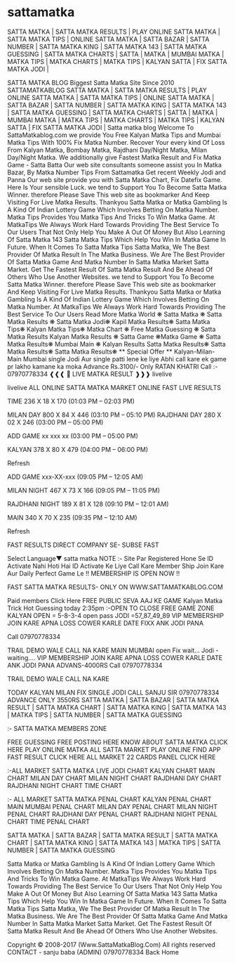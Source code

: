 # sattamatka
SATTA MATKA | SATTA MATKA RESULTS | PLAY ONLINE SATTA MATKA | SATTA MATKA TIPS | ONLINE SATTA MATKA | SATTA BAZAR | SATTA NUMBER | SATTA MATKA KING | SATTA MATKA 143 | SATTA MATKA GUESSING | SATTA MATKA CHARTS | SATTA | MATKA | MUMBAI MATKA | MATKA TIPS | MATKA CHARTS | MATKA TIPS | KALYAN SATTA | FIX SATTA MATKA JODI |

SATTA MATKA BLOG
Biggest Satta Matka Site Since 2010
SATTAMATKABLOG
SATTA MATKA | SATTA MATKA RESULTS | PLAY ONLINE SATTA MATKA | SATTA MATKA TIPS | ONLINE SATTA MATKA | SATTA BAZAR | SATTA NUMBER | SATTA MATKA KING | SATTA MATKA 143 | SATTA MATKA GUESSING | SATTA MATKA CHARTS | SATTA | MATKA | MUMBAI MATKA | MATKA TIPS | MATKA CHARTS | MATKA TIPS | KALYAN SATTA | FIX SATTA MATKA JODI |
Satta matka blog
Welcome To SattaMatkablog.com we provide You Free Kalyan Matka Tips and Mumbai Matka Tips With 100% Fix Matka Number. Recover Your every kind Of Loss From Kalyan Matka, Bombay Matka, Rajdhani Day/Night Matka, Milan Day/Night Matka. We additionally give Fastest Matka Result and Fix Matka Game - Satta Batta Our web site consultants someone assist you In Matka Bazar, By Matka Number Tips From Sattamatka Get recent Weekly Jodi and Panna Our web site provide you with Satta Matka Chart, Fix Datefix Game. Here Is Your sensible Luck. we tend to Support You To Become Satta Matka Winner. therefore Please Save This web site as bookmarker And Keep Visiting For Live Matka Results. Thankyou Satta Matka or Matka Gambling Is A Kind Of Indian Lottery Game Which Involves Betting On Matka Number. Matka Tips Provides You Matka Tips And Tricks To Win Matka Game. At MatkaTips We Always Work Hard Towards Providing The Best Service To Our Users That Not Only Help You Make A Out Of Money But Also Learning Of Satta Matka 143 Satta Matka Tips Which Help You Win In Matka Game In Future. When It Comes To Satta Matka Tips Satta Matka, We The Best Provider Of Matka Result In The Matka Business. We Are The Best Provider Of Satta Matka Game And Matka Number In Satta Matka Market Satta Market. Get The Fastest Result Of Satta Matka Result And Be Ahead Of Others Who Use Another Websites. we tend to Support You To Become Satta Matka Winner. therefore Please Save This web site as bookmarker And Keep Visiting For Live Matka Results. Thankyou Satta Matka or Matka Gambling Is A Kind Of Indian Lottery Game Which Involves Betting On Matka Number. At MatkaTips We Always Work Hard Towards Providing The Best Service To Our Users 
Read More
Matka World ❋ Satta Matka ❋ Satta Matka Results ❋ Satta Matka Jodi❋ Kapil Matka Results❋ Satta Matka Tips❋ Kalyan Matka Tips❋ Matka Chart ❋ Free Matka Guessing ❋ Satta Matka Results Kalyan Matka Results ❋ Satta Game ❋Matka Game ❋ Satta Matka Results❋ Mumbai Main ❋ Kalyan Results Satta Matka Results❋ Satta Matka Results❋ Satta Matka Results❋
** Special Offer **
Kalyan-Milan-Main Mumbai single Jodi Aur single patti lene ke liye Abhi call kare ek game pr lakho kamane ka moka 
Advance Rs.3100/- Only
RATAN KHATRI 
Call :- 07970778334
❰❰❰ 📶
LIVE MATKA RESULT
❱❱❱
livelive

livelive 
ALL ONLINE SATTA MATKA MARKET ONLINE FAST LIVE RESULTS

TIME
236 X 18 X 170
(01:03 PM – 02:03 PM)

MILAN DAY
800 X 84 X 446 
(03:10 PM – 05:10 PM)
RAJDHANI DAY
280 X 02 X 246 
(03:00 PM – 05:00 PM)

ADD GAME
xx xxx xx
(03:00 PM – 05:00 PM)

KALYAN
378 X 80 X 479 
(04:00 PM – 06:00 PM)


Refresh



ADD GAME 
xxx-XX-xxx
(09:05 PM – 12:05 AM)

MILAN NIGHT
467 X 73 X 166 
(09:05 PM – 11:05 PM)

RAJDHANI NIGHT
189 X 81 X 128 
(09:10 PM – 12:01 AM)

MAIN 
340 X 70 X 235 
(09:35 PM – 12:10 AM)


Refresh

FAST RESULTS DIRECT COMPANY SE- SUBSE FAST 


Select Language​▼
satta matka
NOTE :- Site Par Registered Hone Se ID Activate Nahi Hoti Hai 
ID Activate Ke Liye Call Kare Member Ship Join Kare Aur Daily Perfect Game Le
!! MEMBERSHIP IS OPEN NOW !!

FAST SATTA MATKA RESULTS- ONLY ON 
WWW.SATTAMATKABLOG.COM

Paid members Click Here
FREE PUBLIC SEVA
AAJ KE GAME
Kalyan Matka Trick Hot Guessing today 2:35pm
:-OPEN TO CLOSE FREE GAME ZONE
KALYAN
OPEN = 5-8-3-4 open pass
JODI =57_87_49_89 
VIP MEMBERSHIP JOIN KARE APNA LOSS COWER KARLE
DATE FIXX ANK JODI PANA

Call 07970778334

TRAIL DEMO WALE CALL NA KARE
MAIN MUMBAI
open Fix wait... 
Jodi - waiting.... 
VIP MEMBERSHIP JOIN KARE APNA LOSS COWER KARLE
DATE ANK JODI PANA
ADVANS-4000RS
Call 07970778334

TRAIL DEMO WALE CALL NA KARE

TODAY KALYAN MILAN FIX SINGLE JODI CALL SANJU SIR 
07970778334 
ADVANCE ONLY 3550RS
SATTA MATKA | SATTA BAZAR | SATTA MATKA RESULT | SATTA MATKA CHART | SATTA MATKA KING | SATTA MATKA 143 | MATKA TIPS | SATTA NUMBER | SATTA MATKA GUESSING

:- SATTA MATKA MEMBERS ZONE

FREE GUESSING 
FREE POSTING HERE
KNOW ABOUT SATTA MATKA
CLICK HERE
PLAY ONLINE MATKA 
ALL SATTA MARKET PLAY ONLINE
FIND APP FAST RESULT
CLICK HERE
ALL MARKET 22 CARDS PANEL
CLICK HERE


:-ALL MARKET SATTA MATKA LIVE JODI CHART
KALYAN CHART
MAIN CHART
MILAN DAY CHART
MILAN NIGHT CHART
RAJDHANI DAY CHART
RAJDHANI NIGHT CHART
TIME CHART

:- ALL MARKET SATTA MATKA PENAL CHART
KALYAN PENAL CHART
MAIN MUMBAI PENAL CHART
MILAN DAY PENAL CHART
MILAN NIGHT PENAL CHART
RAJDHANI DAY PENAL CHART
RAJDHANI NIGHT PENAL CHART
TIME PENAL CHART

SATTA MATKA | SATTA BAZAR | SATTA MATKA RESULT | SATTA MATKA CHART | SATTA MATKA KING | SATTA MATKA 143 | MATKA TIPS | SATTA NUMBER | SATTA MATKA GUESSING

Satta Matka or Matka Gambling Is A Kind Of Indian Lottery Game Which Involves Betting On Matka Number. Matka Tips Provides You Matka Tips And Tricks To Win Matka Game. At MatkaTips We Always Work Hard Towards Providing The Best Service To Our Users That Not Only Help You Make A Out Of Money But Also Learning Of Satta Matka 143 Satta Matka Tips Which Help You Win In Matka Game In Future. When It Comes To Satta Matka Tips Satta Matka, We The Best Provider Of Matka Result In The Matka Business. We Are The Best Provider Of Satta Matka Game And Matka Number In Satta Matka Market Satta Market. Get The Fastest Result Of Satta Matka Result And Be Ahead Of Others Who Use Another Websites.

Copyright © 2008-2017 
(Www.SattaMatkaBlog.Com)
All rights reserved 
CONTACT - sanju baba 
(ADMIN)
07970778334
Back	Home

